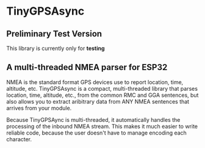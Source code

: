 # TinyGPSAsync

## **Preliminary Test Version**

This library is currently only for **testing**

## A multi-threaded NMEA parser for ESP32

NMEA is the standard format GPS devices use to report location, time, altitude, etc. TinyGPSAsync is a compact, multi-threaded library that parses location, time, altitude, etc., from the common RMC and GGA sentences, but also allows you to extract aribitrary data from ANY NMEA sentences that arrives from your module.

Because TinyGPSAync is multi-threaded, it automatically handles the processing of the inbound NMEA stream. This makes it much easier to write reliable code, because the user doesn't have to manage encoding each character.
